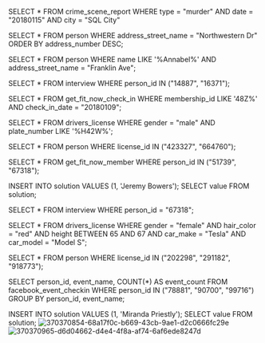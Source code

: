 SELECT * FROM crime_scene_report WHERE type = "murder" AND date = "20180115" AND city = "SQL City"

SELECT * FROM person WHERE address_street_name = "Northwestern Dr" ORDER BY address_number DESC;

SELECT * FROM person WHERE name LIKE '%Annabel%' AND address_street_name = "Franklin Ave";

SELECT * FROM interview WHERE person_id IN ("14887", "16371");

SELECT * FROM get_fit_now_check_in WHERE membership_id LIKE '48Z%' AND check_in_date = "20180109";

SELECT * FROM drivers_license WHERE gender = "male" AND plate_number LIKE '%H42W%';

SELECT * FROM person WHERE license_id IN ("423327", "664760");

SELECT * FROM get_fit_now_member WHERE person_id IN ("51739", "67318");

INSERT INTO solution VALUES (1, 'Jeremy Bowers'); SELECT value FROM solution;

SELECT * FROM interview WHERE person_id = "67318";

SELECT * FROM drivers_license WHERE gender = "female" AND hair_color = "red" AND height BETWEEN 65 AND 67 AND car_make = "Tesla" AND car_model = "Model S";

SELECT * FROM person WHERE license_id IN ("202298", "291182", "918773");

SELECT person_id, event_name, COUNT(*) AS event_count FROM facebook_event_checkin WHERE person_id IN ("78881", "90700", "99716") GROUP BY person_id, event_name;

INSERT INTO solution VALUES (1, 'Miranda Priestly'); SELECT value FROM solution;
![370370854-68a17f0c-b669-43cb-9ae1-d2c0666fc29e](https://github.com/user-attachments/assets/742075a7-a272-4a9a-9157-39e605c9452f)
![370370965-d6d04662-d4e4-4f8a-af74-6af6ede8247d](https://github.com/user-attachments/assets/ae888ed4-af2d-46a7-9095-6417bbff3d4b)
